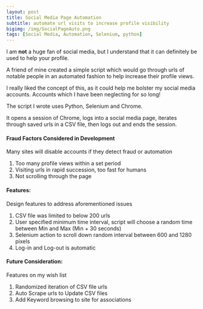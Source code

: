 ```yaml
---
layout: post
title: Social Media Page Automation
subtitle: automate url visits to increase profile visibility
bigimg: /img/SocialPageAuto.png
tags: [Social Media, Automation, Selenium, python]
---
```


I am **not** a huge fan of social media, but I understand that it can definitely be used to help your profile.

A friend of mine created a simple script which would go through urls of notable people in an automated fashion to help increase their profile views.

I really liked the concept of this, as it could help me bolster my social media accounts. Accounts which I have been neglecting for so long! 

The script I wrote uses Python, Selenium and Chrome.

It opens a session of Chrome, logs into a social media page, iterates through saved urls in a CSV file, then logs out and ends the session.




#### Fraud Factors Considered in Development
Many sites will disable accounts if they detect fraud or automation
1. Too many profile views within a set period 
2. Visiting urls in rapid succession, too fast for humans
3. Not scrolling through the page




#### Features:
Design features to address aforementioned issues
1. CSV file was limited to below 200 urls
2. User specified minimum time interval, script will choose a random time between Min and Max (Min + 30 seconds)  
3. Selenium action to scroll down random interval between 600 and 1280 pixels
4. Log-in and Log-out is automatic




#### Future Consideration:
Features on my wish list
1. Randomized iteration of CSV file urls
2. Auto Scrape urls to Update CSV files 
3. Add Keyword browsing to site for associations
